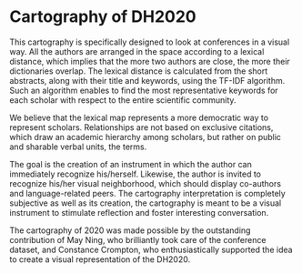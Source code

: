 # Cartography of DH2020

This cartography is specifically designed to look at conferences in a visual way. All the authors are arranged in the space according to a lexical distance, which implies that the more two authors are close, the more their dictionaries overlap. The lexical distance is calculated from the short abstracts, along with their title and keywords, using the TF-IDF algorithm. Such an algorithm enables to find the most representative keywords for each scholar with respect to the entire scientific community.

We believe that the lexical map represents a more democratic way to represent scholars. Relationships are not based on exclusive citations, which draw an academic hierarchy among scholars, but rather on public and sharable verbal units, the terms.

The goal is the creation of an instrument in which the author can immediately recognize his/herself. Likewise, the author is invited to recognize his/her visual neighborhood, which should display co-authors and language-related peers. The cartography interpretation is completely subjective as well as its creation, the cartography is meant to be a visual instrument to stimulate reflection and foster interesting conversation.

The cartography of 2020 was made possible by the outstanding contribution of May Ning, who brilliantly took care of the conference dataset, and Constance Crompton, who enthusiastically supported the idea to create a visual representation of the DH2020.
